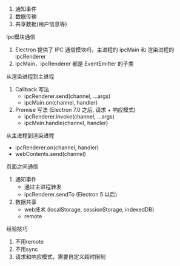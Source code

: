 1. 通知事件
2. 数据传输
3. 共享数据(用户信息等)

Ipc模块通信
1. Electron 提供了 IPC 通信模块吗，主进程的 ipcMain 和 渲染进程的 ipcRenderer
2. ipcMain，ipcRenderer 都是 EventEmitter 的子类

从渲染进程到主进程
1. Callback 写法
   * ipcRenderer.send(channel, ...args)
   * ipcMain.on(channel, handler)
2. Promise 写法 (Electron 7.0 之后, 请求 + 响应模式)
   * ipcRenderer.invoke(channel, ...args)
   * ipcMain.handle(channel, handler)

从主进程到渲染进程
* ipcRenderer.on(channel, handler)
* webContents.send(channel)

页面之间通信
1. 通知事件
   * 通过主进程转发
   * ipcRenderer.sendTo (Electron 5 以后)
2. 数据共享
   * web技术 (localStorage, sessionStorage, indexedDB)
   * remote

经验技巧
1. 不用remote
2. 不用sync
3. 请求和响应模式，需要自定义超时限制

